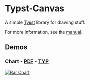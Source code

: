 # Typst-Canvas
A simple [Typst](https://typst.app) library for drawing stuff.

For more information, see the [manual](manual.pdf).

## Demos
### Chart - [PDF](demo/3d-diagram.pdf) - [TYP](demo/3d-diagram.typ)
[![Bar Chart](demo/3d-diagram.pdf.png)](demo/3d-diagram.typ)

